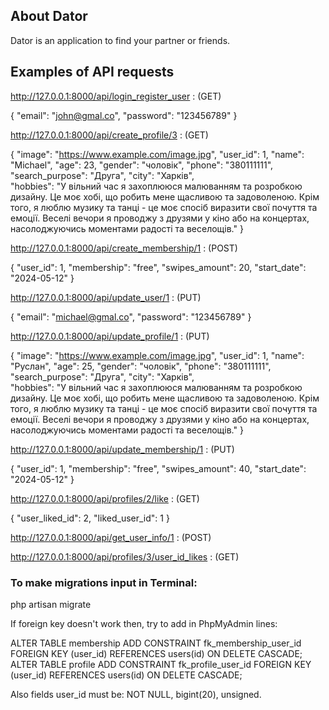 ## About Dator

Dator is an application to find your partner or friends.


## Examples of API requests

http://127.0.0.1:8000/api/login_register_user : (GET)

{
    "email": "john@gmal.co",
    "password": "123456789"
}

http://127.0.0.1:8000/api/create_profile/3 : (GET)

{
    "image": "https://www.example.com/image.jpg",
    "user_id": 1,
    "name": "Michael",
    "age": 23,
    "gender": "чоловік",
    "phone": "380111111",
    "search_purpose": "Друга",
    "city": "Харків",    
    "hobbies": "У вільний час я захоплююся малюванням та розробкою дизайну. Це моє хобі, що робить мене щасливою та задоволеною. Крім того, я люблю музику та танці - це моє спосіб виразити свої почуття та емоції. Веселі вечори я проводжу з друзями у кіно або на концертах, насолоджуючись моментами радості та веселощів."
}

http://127.0.0.1:8000/api/create_membership/1 : (POST)

{
    "user_id": 1,
    "membership": "free",
    "swipes_amount": 20,
    "start_date": "2024-05-12"
}

http://127.0.0.1:8000/api/update_user/1 : (PUT)

{
    "email": "michael@gmal.co",
    "password": "123456789"
}

http://127.0.0.1:8000/api/update_profile/1 : (PUT)

{
    "image": "https://www.example.com/image.jpg",
    "user_id": 1,
    "name": "Руслан",
    "age": 25,
    "gender": "чоловік",
    "phone": "380111111",
    "search_purpose": "Друга",
    "city": "Харків",    
    "hobbies": "У вільний час я захоплююся малюванням та розробкою дизайну. Це моє хобі, що робить мене щасливою та задоволеною. Крім того, я люблю музику та танці - це моє спосіб виразити свої почуття та емоції. Веселі вечори я проводжу з друзями у кіно або на концертах, насолоджуючись моментами радості та веселощів."
}

http://127.0.0.1:8000/api/update_membership/1 : (PUT)

{
    "user_id": 1,
    "membership": "free",
    "swipes_amount": 40,
    "start_date": "2024-05-12"
}

http://127.0.0.1:8000/api/profiles/2/like : (GET)

{
    "user_liked_id": 2,
    "liked_user_id": 1
}

http://127.0.0.1:8000/api/get_user_info/1 : (POST)

http://127.0.0.1:8000/api/profiles/3/user_id_likes : (GET)


### To make migrations input in Terminal:

php artisan migrate

If foreign key doesn't work then, try to add in PhpMyAdmin lines: 

ALTER TABLE membership
ADD CONSTRAINT fk_membership_user_id FOREIGN KEY (user_id) REFERENCES users(id) ON DELETE CASCADE;
ALTER TABLE profile
ADD CONSTRAINT fk_profile_user_id FOREIGN KEY (user_id) REFERENCES users(id) ON DELETE CASCADE;

Also fields user_id must be: NOT NULL, bigint(20), unsigned.

